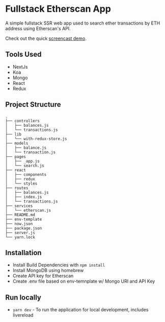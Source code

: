 Fullstack Etherscan App
===============


A simple fullstack SSR web app used to search ether transactions by ETH address using Etherscan's API. 

Check out the quick [screencast demo](https://drive.google.com/file/d/1aAgjQI3_VDO_YfYLDcx5fmGh_RYB_oR8/view?usp=sharing).

## Tools Used 
* NextJs
* Koa
* Mongo
* React
* Redux

## Project Structure
```
.
├── controllers
│   ├── balances.js
│   └── transactions.js
├── lib
│   └── with-redux-store.js
├── models
│   ├── balance.js
│   └── transaction.js
├── pages
│   ├── _app.js
│   └── search.js
├── react
│   ├── components
│   ├── redux
│   └── styles
├── routes
│   ├── balances.js
│   ├── index.js
│   └── transactions.js
├── services
│   └── etherscan.js
├── README.md
├── env-template
├── now.json
├── package.json
├── server.js
└── yarn.lock
```

## Installation
* Install Build Dependencies with `npm install`
* Install MongoDB using homebrew
* Create API key for Etherscan
* Create .env file based on env-temnplate w/ Mongo URI and API Key

## Run locally
* `yarn dev` - To run the application for local development, includes livereload
